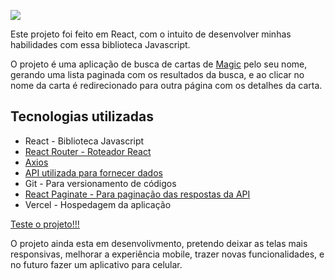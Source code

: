 <a href='planecards.vercel.app'><img src='https://github.com/FelipeDH9/planecards/blob/main/src/assets/logos/planeCardsLogo.png'></a>

Este projeto foi feito em React, com o intuito de desenvolver minhas habilidades com essa biblioteca Javascript.

O projeto é uma aplicação de busca de cartas de <a href="https://magic.wizards.com/pt-BR">Magic</a> pelo seu nome, gerando uma lista paginada com os resultados da busca, e ao clicar no nome da carta é redirecionado para outra página com os detalhes da carta.

## Tecnologias utilizadas
<ul> 
  <li>React - Biblioteca Javascript</li>
  <li><a href="https://reactrouter.com/docs/en/v6/getting-started/overview" target="_blank">React Router - Roteador React</a></li>
  <li><a href="https://axios-http.com/ptbr/docs/intro" target="_blank">Axios</a></li>
  <li><a href="https://docs.magicthegathering.io/" target="_blank">API utilizada para fornecer dados</a></li>
  <li>Git - Para versionamento de códigos</li>
  <li><a href='https://www.npmjs.com/package/react-paginate' target"_blank">React Paginate - Para paginação das respostas da API</a></li>
  <li>Vercel - Hospedagem da aplicação</li>
</ul>

<a href="https://planecards.vercel.app/">Teste o projeto!!!</a>


O projeto ainda esta em desenvolivmento, pretendo deixar as telas mais responsivas, melhorar a experiência mobile, trazer novas funcionalidades, e no futuro fazer um aplicativo para celular.
